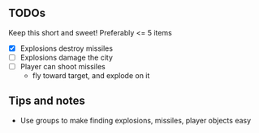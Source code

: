 ## TODOs

Keep this short and sweet! Preferably <= 5 items

- [x] Explosions destroy missiles
- [ ] Explosions damage the city
- [ ] Player can shoot missiles
    * fly toward target, and explode on it

## Tips and notes

* Use groups to make finding explosions, missiles, player objects easy
